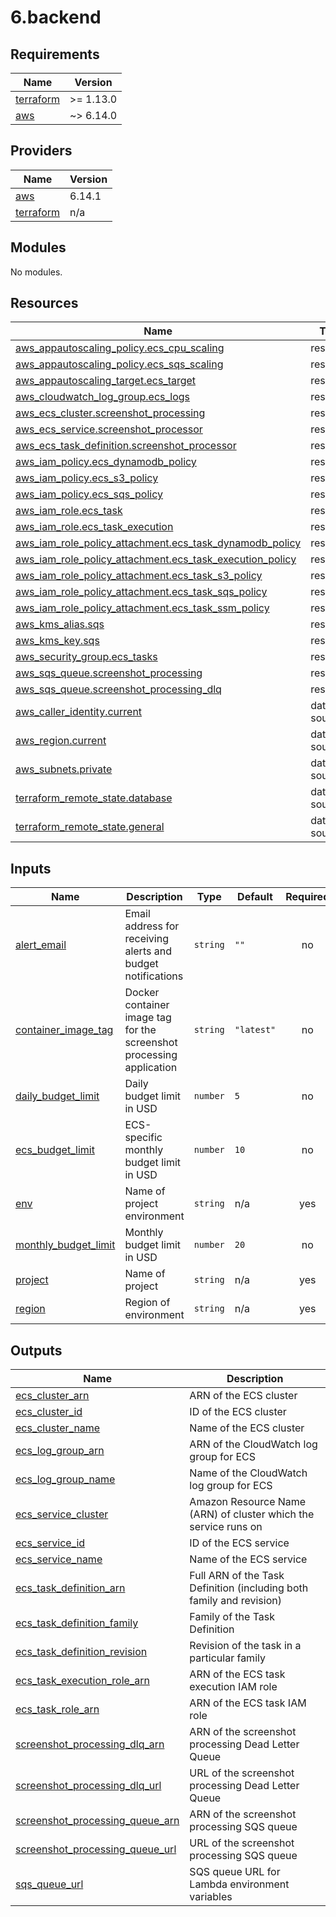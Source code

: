 # 6.backend

<!-- BEGIN_TF_DOCS -->
## Requirements

| Name | Version |
|------|---------|
| <a name="requirement_terraform"></a> [terraform](#requirement\_terraform) | >= 1.13.0 |
| <a name="requirement_aws"></a> [aws](#requirement\_aws) | ~> 6.14.0 |

## Providers

| Name | Version |
|------|---------|
| <a name="provider_aws"></a> [aws](#provider\_aws) | 6.14.1 |
| <a name="provider_terraform"></a> [terraform](#provider\_terraform) | n/a |

## Modules

No modules.

## Resources

| Name | Type |
|------|------|
| [aws_appautoscaling_policy.ecs_cpu_scaling](https://registry.terraform.io/providers/hashicorp/aws/latest/docs/resources/appautoscaling_policy) | resource |
| [aws_appautoscaling_policy.ecs_sqs_scaling](https://registry.terraform.io/providers/hashicorp/aws/latest/docs/resources/appautoscaling_policy) | resource |
| [aws_appautoscaling_target.ecs_target](https://registry.terraform.io/providers/hashicorp/aws/latest/docs/resources/appautoscaling_target) | resource |
| [aws_cloudwatch_log_group.ecs_logs](https://registry.terraform.io/providers/hashicorp/aws/latest/docs/resources/cloudwatch_log_group) | resource |
| [aws_ecs_cluster.screenshot_processing](https://registry.terraform.io/providers/hashicorp/aws/latest/docs/resources/ecs_cluster) | resource |
| [aws_ecs_service.screenshot_processor](https://registry.terraform.io/providers/hashicorp/aws/latest/docs/resources/ecs_service) | resource |
| [aws_ecs_task_definition.screenshot_processor](https://registry.terraform.io/providers/hashicorp/aws/latest/docs/resources/ecs_task_definition) | resource |
| [aws_iam_policy.ecs_dynamodb_policy](https://registry.terraform.io/providers/hashicorp/aws/latest/docs/resources/iam_policy) | resource |
| [aws_iam_policy.ecs_s3_policy](https://registry.terraform.io/providers/hashicorp/aws/latest/docs/resources/iam_policy) | resource |
| [aws_iam_policy.ecs_sqs_policy](https://registry.terraform.io/providers/hashicorp/aws/latest/docs/resources/iam_policy) | resource |
| [aws_iam_role.ecs_task](https://registry.terraform.io/providers/hashicorp/aws/latest/docs/resources/iam_role) | resource |
| [aws_iam_role.ecs_task_execution](https://registry.terraform.io/providers/hashicorp/aws/latest/docs/resources/iam_role) | resource |
| [aws_iam_role_policy_attachment.ecs_task_dynamodb_policy](https://registry.terraform.io/providers/hashicorp/aws/latest/docs/resources/iam_role_policy_attachment) | resource |
| [aws_iam_role_policy_attachment.ecs_task_execution_policy](https://registry.terraform.io/providers/hashicorp/aws/latest/docs/resources/iam_role_policy_attachment) | resource |
| [aws_iam_role_policy_attachment.ecs_task_s3_policy](https://registry.terraform.io/providers/hashicorp/aws/latest/docs/resources/iam_role_policy_attachment) | resource |
| [aws_iam_role_policy_attachment.ecs_task_sqs_policy](https://registry.terraform.io/providers/hashicorp/aws/latest/docs/resources/iam_role_policy_attachment) | resource |
| [aws_iam_role_policy_attachment.ecs_task_ssm_policy](https://registry.terraform.io/providers/hashicorp/aws/latest/docs/resources/iam_role_policy_attachment) | resource |
| [aws_kms_alias.sqs](https://registry.terraform.io/providers/hashicorp/aws/latest/docs/resources/kms_alias) | resource |
| [aws_kms_key.sqs](https://registry.terraform.io/providers/hashicorp/aws/latest/docs/resources/kms_key) | resource |
| [aws_security_group.ecs_tasks](https://registry.terraform.io/providers/hashicorp/aws/latest/docs/resources/security_group) | resource |
| [aws_sqs_queue.screenshot_processing](https://registry.terraform.io/providers/hashicorp/aws/latest/docs/resources/sqs_queue) | resource |
| [aws_sqs_queue.screenshot_processing_dlq](https://registry.terraform.io/providers/hashicorp/aws/latest/docs/resources/sqs_queue) | resource |
| [aws_caller_identity.current](https://registry.terraform.io/providers/hashicorp/aws/latest/docs/data-sources/caller_identity) | data source |
| [aws_region.current](https://registry.terraform.io/providers/hashicorp/aws/latest/docs/data-sources/region) | data source |
| [aws_subnets.private](https://registry.terraform.io/providers/hashicorp/aws/latest/docs/data-sources/subnets) | data source |
| [terraform_remote_state.database](https://registry.terraform.io/providers/hashicorp/terraform/latest/docs/data-sources/remote_state) | data source |
| [terraform_remote_state.general](https://registry.terraform.io/providers/hashicorp/terraform/latest/docs/data-sources/remote_state) | data source |

## Inputs

| Name | Description | Type | Default | Required |
|------|-------------|------|---------|:--------:|
| <a name="input_alert_email"></a> [alert\_email](#input\_alert\_email) | Email address for receiving alerts and budget notifications | `string` | `""` | no |
| <a name="input_container_image_tag"></a> [container\_image\_tag](#input\_container\_image\_tag) | Docker container image tag for the screenshot processing application | `string` | `"latest"` | no |
| <a name="input_daily_budget_limit"></a> [daily\_budget\_limit](#input\_daily\_budget\_limit) | Daily budget limit in USD | `number` | `5` | no |
| <a name="input_ecs_budget_limit"></a> [ecs\_budget\_limit](#input\_ecs\_budget\_limit) | ECS-specific monthly budget limit in USD | `number` | `10` | no |
| <a name="input_env"></a> [env](#input\_env) | Name of project environment | `string` | n/a | yes |
| <a name="input_monthly_budget_limit"></a> [monthly\_budget\_limit](#input\_monthly\_budget\_limit) | Monthly budget limit in USD | `number` | `20` | no |
| <a name="input_project"></a> [project](#input\_project) | Name of project | `string` | n/a | yes |
| <a name="input_region"></a> [region](#input\_region) | Region of environment | `string` | n/a | yes |

## Outputs

| Name | Description |
|------|-------------|
| <a name="output_ecs_cluster_arn"></a> [ecs\_cluster\_arn](#output\_ecs\_cluster\_arn) | ARN of the ECS cluster |
| <a name="output_ecs_cluster_id"></a> [ecs\_cluster\_id](#output\_ecs\_cluster\_id) | ID of the ECS cluster |
| <a name="output_ecs_cluster_name"></a> [ecs\_cluster\_name](#output\_ecs\_cluster\_name) | Name of the ECS cluster |
| <a name="output_ecs_log_group_arn"></a> [ecs\_log\_group\_arn](#output\_ecs\_log\_group\_arn) | ARN of the CloudWatch log group for ECS |
| <a name="output_ecs_log_group_name"></a> [ecs\_log\_group\_name](#output\_ecs\_log\_group\_name) | Name of the CloudWatch log group for ECS |
| <a name="output_ecs_service_cluster"></a> [ecs\_service\_cluster](#output\_ecs\_service\_cluster) | Amazon Resource Name (ARN) of cluster which the service runs on |
| <a name="output_ecs_service_id"></a> [ecs\_service\_id](#output\_ecs\_service\_id) | ID of the ECS service |
| <a name="output_ecs_service_name"></a> [ecs\_service\_name](#output\_ecs\_service\_name) | Name of the ECS service |
| <a name="output_ecs_task_definition_arn"></a> [ecs\_task\_definition\_arn](#output\_ecs\_task\_definition\_arn) | Full ARN of the Task Definition (including both family and revision) |
| <a name="output_ecs_task_definition_family"></a> [ecs\_task\_definition\_family](#output\_ecs\_task\_definition\_family) | Family of the Task Definition |
| <a name="output_ecs_task_definition_revision"></a> [ecs\_task\_definition\_revision](#output\_ecs\_task\_definition\_revision) | Revision of the task in a particular family |
| <a name="output_ecs_task_execution_role_arn"></a> [ecs\_task\_execution\_role\_arn](#output\_ecs\_task\_execution\_role\_arn) | ARN of the ECS task execution IAM role |
| <a name="output_ecs_task_role_arn"></a> [ecs\_task\_role\_arn](#output\_ecs\_task\_role\_arn) | ARN of the ECS task IAM role |
| <a name="output_screenshot_processing_dlq_arn"></a> [screenshot\_processing\_dlq\_arn](#output\_screenshot\_processing\_dlq\_arn) | ARN of the screenshot processing Dead Letter Queue |
| <a name="output_screenshot_processing_dlq_url"></a> [screenshot\_processing\_dlq\_url](#output\_screenshot\_processing\_dlq\_url) | URL of the screenshot processing Dead Letter Queue |
| <a name="output_screenshot_processing_queue_arn"></a> [screenshot\_processing\_queue\_arn](#output\_screenshot\_processing\_queue\_arn) | ARN of the screenshot processing SQS queue |
| <a name="output_screenshot_processing_queue_url"></a> [screenshot\_processing\_queue\_url](#output\_screenshot\_processing\_queue\_url) | URL of the screenshot processing SQS queue |
| <a name="output_sqs_queue_url"></a> [sqs\_queue\_url](#output\_sqs\_queue\_url) | SQS queue URL for Lambda environment variables |
<!-- END_TF_DOCS -->
